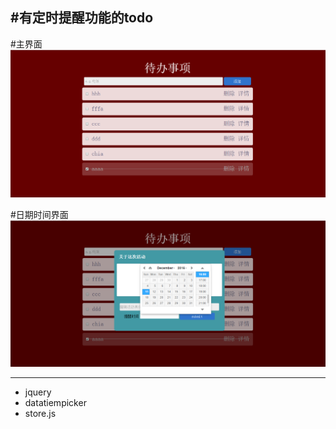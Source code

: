 #有定时提醒功能的todo
---
#主界面
![index](https://github.com/biliydog/jquery-todo/blob/master/TODO/%E6%88%AA%E5%9B%BE/todo-index.png)

#日期时间界面
![日期选择](https://github.com/biliydog/jquery-todo/blob/master/TODO/%E6%88%AA%E5%9B%BE/TODO.png)

---
- jquery
- datatiempicker
- store.js